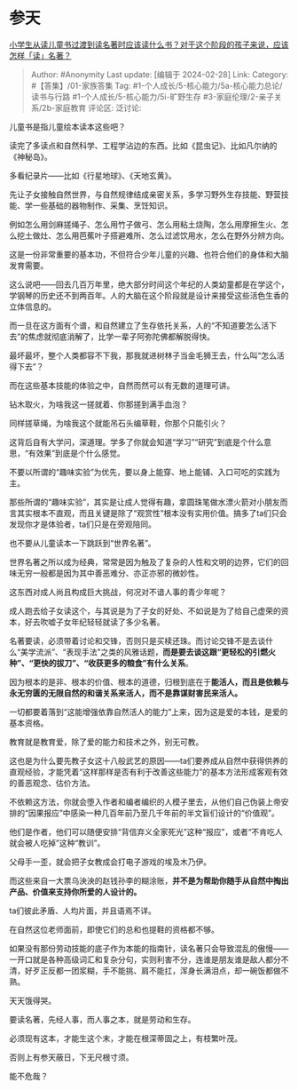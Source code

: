 # 参天
[小学生从读儿童书过渡到读名著时应该读什么书？对于这个阶段的孩子来说，应该怎样「读」名著？](https://www.zhihu.com/question/643197930/answer/3412021093)

> Author: #Anonymity
> Last update: [编辑于 2024-02-28]
> Link:
> Category: #【答集】/01-家族答集 
> Tag: #1-个人成长/5-核心能力/5a-核心能力总论/读书与行路 #1-个人成长/5-核心能力/5i-旷野生存 #3-家庭伦理/2-亲子关系/2b-家庭教育 
> 评论区:
> 泛讨论:

儿童书是指儿童绘本读本这些吧？

读完了多读点和自然科学、工程学沾边的东西。比如《昆虫记》、比如凡尔纳的《神秘岛》。

多看纪录片——比如《行星地球》、《天地玄黄》。

先让子女接触自然世界，与自然规律结成亲密关系，多学习野外生存技能、野营技能、学一些基础的器物制作、采集、烹饪知识。

例如怎么用剑麻搓绳子、怎么用竹子做弓、怎么用粘土烧陶，怎么用摩擦生火、怎么挖土做灶、怎么用芭蕉叶子搭避难所、怎么过滤饮用水，怎么在野外分辨方向。

这是一份非常重要的基本功，不但符合少年儿童的兴趣、也符合他们的身体和大脑发育需要。

这么说吧——回去几百万年里，绝大部分时间这个年纪的人类幼童都是在学这个，学钢琴的历史还不到两百年。人的大脑在这个阶段就是设计来接受这些活色生香的立体信息的。

而一旦在这方面有个谱，和自然建立了生存依托关系，人的“不知道要怎么活下去”的焦虑就彻底消解了，比学一辈子阿弥陀佛都解脱得快。

最坏最坏，整个人类都容不下我，那我就进树林子当金毛狮王去，什么叫“怎么活得下去”？

而在这些基本技能的体验之中，自然而然可以有无数的道理可讲。

钻木取火，为啥我这一搓就着、你那搓到满手血泡？

同样搓草绳，为啥我这个就能吊石头编草鞋，你那个只能引火？

这背后自有大学问，深道理。学多了你就会知道“学习”“研究”到底是个什么意思，“有效果”到底是个什么感觉。

不要以所谓的“趣味实验”为优先，要以身上能穿、地上能铺、入口可吃的实践为主。

那些所谓的“趣味实验”，其实是让成人觉得有趣，拿圆珠笔做水漂火箭对小朋友而言其实根本不直观，而且关键是除了“观赏性”根本没有实用价值。搞多了ta们只会发现你才是体验者，ta们只是在旁观陪同。

也不要从儿童读本一下跳跃到“世界名著”。

世界名著之所以成为经典，常常是因为触及了复杂的人性和文明的边界，它们的回味无穷一般都是因为其中善恶难分、亦正亦邪的微妙性。

这东西对成人尚且构成巨大挑战，何况对不谙人事的青少年呢？

成人跑去给子女读这个，与其说是为了子女的好处、不如说是为了给自己虚荣的资本，好去吹嘘子女年纪轻轻就读了多少名著。

名著要读，必须带着讨论和交锋，否则只是买椟还珠。而讨论交锋不是去谈什么“美学流派”、“表现手法”之类的风雅话题，**而是要去谈这跟“更轻松的引燃火种”、“更快的拔刀”、“收获更多的粮食”有什么关系**。

因为根本的是非、根本的价值、根本的道德，归根到底在于**能活人，而且是依赖与永无穷匮的无限自然的和谐关系来活人，而不是靠谋财害民来活人。**

一切都要着落到“这能增强依靠自然活人的能力”上来，因为这是爱的本钱，是爱的基本资格。

教育就是教育爱，除了爱的能力和技术之外，别无可教。

这也是为什么要先教子女这十八般武艺的原因——ta们要养成从自然中获得供养的直观经验，才能凭着“这样那样是否有利于改善这些能力”的基本方法形成客观有效的善恶观念、估价方法。

不依赖这方法，你就会堕入作者和编者编织的人模子里去，从他们自己伪装上帝安排的“因果报应”中感染一种几百年前乃至几千年前的半文盲们设计的“价值观”。

他们是作者，他们可以随便安排“背信弃义全家死光”这种“报应”，或者“不肯吃人就会被人吃掉”这种“教训”。

父母手一歪，就会把子女教成会打电子游戏的埃及木乃伊。

而这些来自一大票乌泱泱的赵钱孙李的糊涂账，**并不是为帮助你随手从自然中掏出产品、价值来支持你所爱的人设计的。**

ta们彼此矛盾、人均片面，并且语焉不详。

在自然这位老师面前，即使它们的总和也提鞋的资格都不够。

如果没有那份劳动技能的底子作为本能的指南针，读名著只会导致混乱的傲慢——一开口就是各种高级词汇和复杂分句，实则利害不分，连谁是朋友谁是敌人都分不清，好歹正反都一团浆糊，手不能挑、肩不能扛，浑身长满泪点，却一碗饭都做不熟。

天天饿得哭。

要读名著，先经人事，而人事之本，就是劳动和生存。

必须现有这本，才能生这个末，才能在根深蒂固之上，有枝繁叶茂。

否则上有参天蔽日，下无尺根寸须。

能不危哉？